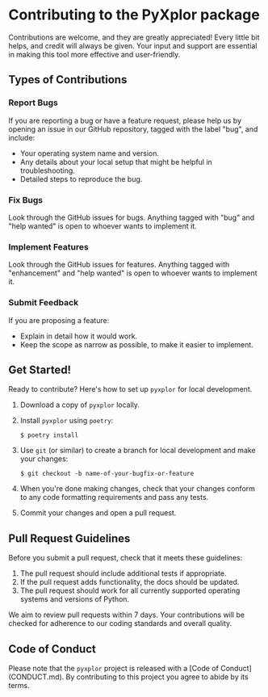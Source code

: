 # Contributing to the PyXplor package

Contributions are welcome, and they are greatly appreciated! Every little bit helps, and credit will always be given. Your input and support are essential in making this tool more effective and user-friendly.

## Types of Contributions

### Report Bugs

If you are reporting a bug or have a feature request, please help us by opening an issue in our GitHub repository, tagged with the label "bug", and include:

* Your operating system name and version.
* Any details about your local setup that might be helpful in troubleshooting.
* Detailed steps to reproduce the bug.

### Fix Bugs

Look through the GitHub issues for bugs. Anything tagged with "bug" and "help wanted" is open to whoever wants to implement it.

### Implement Features

Look through the GitHub issues for features. Anything tagged with "enhancement" and "help wanted" is open to whoever wants to implement it.

### Submit Feedback

If you are proposing a feature:

* Explain in detail how it would work.
* Keep the scope as narrow as possible, to make it easier to implement.

## Get Started!

Ready to contribute? Here's how to set up `pyxplor` for local development.

1. Download a copy of `pyxplor` locally.
2. Install `pyxplor` using `poetry`:

    ```console
    $ poetry install
    ```

3. Use `git` (or similar) to create a branch for local development and make your changes:

    ```console
    $ git checkout -b name-of-your-bugfix-or-feature
    ```

4. When you're done making changes, check that your changes conform to any code formatting requirements and pass any tests.

5. Commit your changes and open a pull request.

## Pull Request Guidelines

Before you submit a pull request, check that it meets these guidelines:

1. The pull request should include additional tests if appropriate.
2. If the pull request adds functionality, the docs should be updated.
3. The pull request should work for all currently supported operating systems and versions of Python.

We aim to review pull requests within 7 days. Your contributions will be checked for adherence to our coding standards and overall quality.

## Code of Conduct

Please note that the `pyxplor` project is released with a
[Code of Conduct] (CONDUCT.md). By contributing to this project you agree to abide by its terms.
